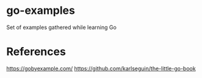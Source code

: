 # go-examples
Set of examples gathered while learning Go
# References
https://gobyexample.com/
https://github.com/karlseguin/the-little-go-book
